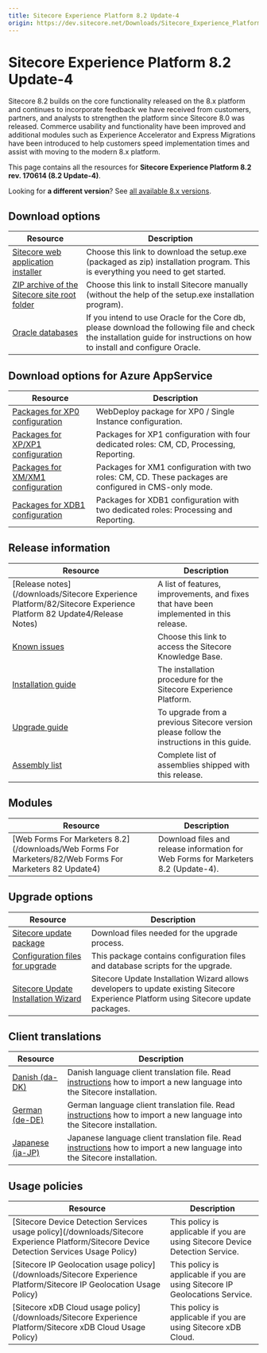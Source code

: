 ```yaml
---
title: Sitecore Experience Platform 8.2 Update-4
origin: https://dev.sitecore.net/Downloads/Sitecore_Experience_Platform/82/Sitecore_Experience_Platform_82_Update4.aspx
---
```



Sitecore Experience Platform 8.2 Update-4
=========================================

Sitecore 8.2 builds on the core functionality released on the 8.x platform and continues to incorporate feedback we have received from customers, partners, and analysts to strengthen the platform since Sitecore 8.0 was released. Commerce usability and functionality have been improved and additional modules such as Experience Accelerator and Express Migrations have been introduced to help customers speed implementation times and assist with moving to the modern 8.x platform.

This page contains all the resources for **Sitecore Experience Platform 8.2 rev. 170614 (8.2 Update-4)**.

Looking for **a different version**? See [all available 8.x versions](/downloads/Sitecore_Experience_Platform).

Download options
----------------

| Resource | Description |
| --- | --- |
| [Sitecore web application installer](https://sitecoredev.azureedge.net/~/media/C7FF1EFE55EF42428CA178E3B74FA75D.ashx?date=20170622T201240) | Choose this link to download the setup.exe (packaged as zip) installation program. This is everything you need to get started. |
| [ZIP archive of the Sitecore site root folder](https://sitecoredev.azureedge.net/~/media/168DCCAD06C947F69BA015F3A0238F29.ashx?date=20170622T201241) | Choose this link to install Sitecore manually (without the help of the setup.exe installation program). |
| [Oracle databases](https://sitecoredev.azureedge.net/~/media/D5966C7404AF4B7A8D218C17E12DF42B.ashx?date=20170622T201604) | If you intend to use Oracle for the Core db, please download the following file and check the installation guide for instructions on how to install and configure Oracle. |

Download options for Azure AppService
-------------------------------------

| Resource | Description |
| --- | --- |
| [Packages for XP0 configuration](https://sitecoredev.azureedge.net/~/media/721A02741EE44E7E871D4D30B7AF221B.ashx?date=20170622T124100) | WebDeploy package for XP0 / Single Instance configuration. |
| [Packages for XP/XP1 configuration](https://sitecoredev.azureedge.net/~/media/F15343CC35E1423A941C2E3892505F31.ashx?date=20170622T152553) | Packages for XP1 configuration with four dedicated roles: CM, CD, Processing, Reporting. |
| [Packages for XM/XM1 configuration](https://sitecoredev.azureedge.net/~/media/897D9DD9AE594C788017209C1C9E7BD8.ashx?date=20170622T124059) | Packages for XM1 configuration with two roles: CM, CD. These packages are configured in CMS-only mode. |
| [Packages for XDB1 configuration](https://sitecoredev.azureedge.net/~/media/8BB1ED63DA7B4D0B8199DFAD5D2490F1.ashx?date=20170817T135531) | Packages for XDB1 configuration with two dedicated roles: Processing and Reporting. |

Release information
-------------------

| Resource | Description |
| --- | --- |
| [Release notes](/downloads/Sitecore Experience Platform/82/Sitecore Experience Platform 82 Update4/Release Notes) | A list of features, improvements, and fixes that have been implemented in this release. |
| [Known issues](https://kb.sitecore.net/articles/631685) | Choose this link to access the Sitecore Knowledge Base. |
| [Installation guide](https://sitecoredev.azureedge.net/~/media/4A0E53CEC9864264801CABE870F08867.ashx?date=20180206T092749) | The installation procedure for the Sitecore Experience Platform. |
| [Upgrade guide](https://sitecoredev.azureedge.net/~/media/415318773DFA48BCB15EDEF8E5AAA146.ashx?date=20170717T141337) | To upgrade from a previous Sitecore version please follow the instructions in this guide. |
| [Assembly list](https://sitecoredev.azureedge.net/~/media/4BFB2F6A4A9140938C1DE8359DF8304F.ashx?date=20170622T201707) | Complete list of assemblies shipped with this release. |

Modules
-------

| Resource | Description |
| --- | --- |
| [Web Forms For Marketers 8.2](/downloads/Web Forms For Marketers/82/Web Forms For Marketers 82 Update4) | Download files and release information for Web Forms for Marketers 8.2 (Update-4). |

Upgrade options
---------------

| Resource | Description |
| --- | --- |
| [Sitecore update package](https://sitecoredev.azureedge.net/~/media/F7324B6C58C0437EBBDAA883DF13685B.ashx?date=20170622T200253) | Download files needed for the upgrade process. |
| [Configuration files for upgrade](https://sitecoredev.azureedge.net/~/media/4912AE3961D04907ADD36B3FFD7372B4.ashx?date=20170622T201602) | This package contains configuration files and database scripts for the upgrade. |
| [Sitecore Update Installation Wizard](https://sitecoredev.azureedge.net/~/media/67D110B12D0948B2A367F9EB9DE13FB2.ashx?date=20161228T231541) | Sitecore Update Installation Wizard allows developers to update existing Sitecore Experience Platform using Sitecore update packages. |

Client translations
-------------------

| Resource | Description |
| --- | --- |
| [Danish (da-DK)](https://sitecoredev.azureedge.net/~/media/D76E6F3922914BABADF4365851449543.ashx?date=20170622T201602) | Danish language client translation file. Read [instructions](~/link?_id=D72CBF8CE581436CBBCAEE896C8646F7&_z=z) how to import a new language into the Sitecore installation. |
| [German (de-DE)](https://sitecoredev.azureedge.net/~/media/B9008587F50D414FA23353EB6A9B5B12.ashx?date=20170622T201602) | German language client translation file. Read [instructions](~/link?_id=D72CBF8CE581436CBBCAEE896C8646F7&_z=z) how to import a new language into the Sitecore installation. |
| [Japanese (ja-JP)](https://sitecoredev.azureedge.net/~/media/8ABA69975A51460487DC69BE7B85343B.ashx?date=20170622T201602) | Japanese language client translation file. Read [instructions](~/link?_id=D72CBF8CE581436CBBCAEE896C8646F7&_z=z) how to import a new language into the Sitecore installation. |

Usage policies
--------------

| Resource | Description |
| --- | --- |
| [Sitecore Device Detection Services usage policy](/downloads/Sitecore Experience Platform/Sitecore Device Detection Services Usage Policy) | This policy is applicable if you are using Sitecore Device Detection Service. |
| [Sitecore IP Geolocation usage policy](/downloads/Sitecore Experience Platform/Sitecore IP Geolocation Usage Policy) | This policy is applicable if you are using Sitecore IP Geolocations Service. |
| [Sitecore xDB Cloud usage policy](/downloads/Sitecore Experience Platform/Sitecore xDB Cloud Usage Policy) | This policy is applicable if you are using Sitecore xDB Cloud. |